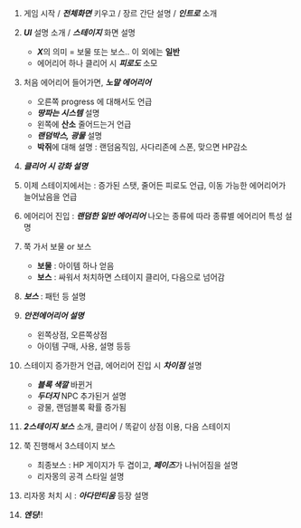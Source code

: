1. 게임 시작 / ***전체화면*** 키우고 /  장르 간단 설명 / ***인트로*** 소개

2. ***UI*** 설명 소개 / ***스테이지*** 화면 설명 
	- ***X***의 의미 = 보물 또는 보스.. 이 외에는 **일반**
	- 에어리어 하나 클리어 시 ***피로도*** 소모

3. 처음 에어리어 들어가면, ***노말 에어리어***
	- 오른쪽 progress 에 대해서도 언급
	- ***땅파는 시스템*** 설명
	- 왼쪽에 **산소** 줄어드는거 언급
	- ***랜덤박스, 광물*** 설명
	- **박쥐**에 대해 설명 : 랜덤움직임, 사다리존에 스폰, 맞으면 HP감소

4. ***클리어 시 강화 설명***

5. 이제 스테이지에서는 : 증가된 스탯, 줄어든 피로도 언급, 이동 가능한 에어리어가 늘어났음을 언급


6. 에어리어 진입 : ***랜덤한 일반 에어리어*** 나오는 종류에 따라 종류별 에어리어 특성 설명

7. 쭉 가서 보물 or 보스
	- **보물** : 아이템 하나 얻음
	- **보스** : 싸워서 처치하면 스테이지 클리어, 다음으로 넘어감

8. ***보스*** : 패턴 등 설명

9. ***안전에어리어 설명***
	- 왼쪽상점, 오른쪽상점
	- 아이템 구매, 사용, 설명 등등

10. 스테이지 증가한거 언급, 에어리어 진입 시 ***차이점*** 설명
	- ***블록 색깔*** 바뀐거
	- ***두더지*** NPC 추가된거 설명
	- 광물, 랜덤블록 확률 증가됨

11. ***2스테이지 보스*** 소개, 클리어 / 똑같이 상점 이용, 다음 스테이지

12. 쭉 진행해서 3스테이지 보스
	- 최종보스 : HP 게이지가 두 겹이고, ***페이즈***가 나뉘어짐을 설명
	- 리자몽의 공격 스타일 설명

13. 리자몽 처치 시 : ***아다만티움*** 등장 설명

14. ***엔딩***!!